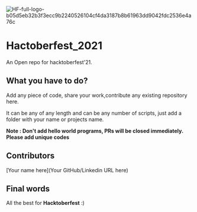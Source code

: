 ![HF-full-logo-b05d5eb32b3f3ecc9b2240526104cf4da3187b8b61963dd9042fdc2536e4a76c](https://hacktoberfest.digitalocean.com/_nuxt/img/logo-hacktoberfest-full.f42e3b1.svg)




# Hactoberfest_2021
An Open repo for hacktoberfest'21.

## What you have to do?
Add any piece of code, share your work,contribute any existing repository here.

It can be any of any length and can be any number of scripts, just add a folder with your name or projects name.

**Note : Don't add hello world programs, PRs will be closed immediately. Please add unique codes**

## Contributors
[Your name here](Your GitHub/Linkedin URL here)


## Final words
All the best for **Hacktoberfest** :)

